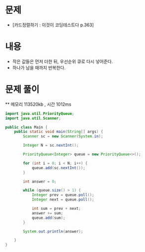 # 문제

- [카드정렬하기 : 이것이 코딩테스트다 p.363]

# 내용
- 작은 값들은 먼저 더한 뒤, 우선순위 큐로 다시 넣어준다.
- 하나가 남을 때까지 반복한다.

# 문제 풀이

\*\* 메모리 113520kb , 시간 1012ms

```java
import java.util.PriorityQueue;
import java.util.Scanner;

public class Main {
	public static void main(String[] args) {
		Scanner sc = new Scanner(System.in);

		Integer N = sc.nextInt();

		PriorityQueue<Integer> queue = new PriorityQueue<>();

		for (int i = 0; i < N; i++) {
			queue.add(sc.nextInt());
		}

		int answer = 0;

		while (queue.size() > 1) {
			Integer prev = queue.poll();
			Integer next = queue.poll();

			int sum = prev + next;
			answer += sum;
			queue.add(sum);
		}

		System.out.println(answer);

	}
}
```
